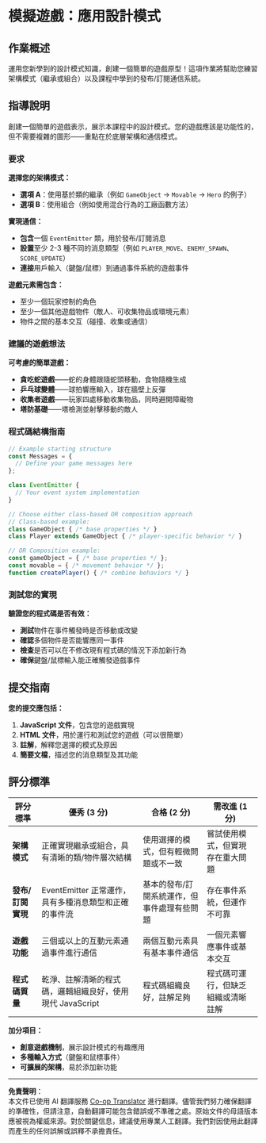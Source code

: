 <!--
CO_OP_TRANSLATOR_METADATA:
{
  "original_hash": "c8fc39a014d08247c082878122e2ba73",
  "translation_date": "2025-10-22T22:55:27+00:00",
  "source_file": "6-space-game/1-introduction/assignment.md",
  "language_code": "mo"
}
-->
# 模擬遊戲：應用設計模式

## 作業概述

運用您新學到的設計模式知識，創建一個簡單的遊戲原型！這項作業將幫助您練習架構模式（繼承或組合）以及課程中學到的發布/訂閱通信系統。

## 指導說明

創建一個簡單的遊戲表示，展示本課程中的設計模式。您的遊戲應該是功能性的，但不需要複雜的圖形——重點在於底層架構和通信模式。

### 要求

**選擇您的架構模式：**
- **選項 A**：使用基於類的繼承（例如 `GameObject` → `Movable` → `Hero` 的例子）
- **選項 B**：使用組合（例如使用混合行為的工廠函數方法）

**實現通信：**
- **包含**一個 `EventEmitter` 類，用於發布/訂閱消息
- **設置**至少 2-3 種不同的消息類型（例如 `PLAYER_MOVE`、`ENEMY_SPAWN`、`SCORE_UPDATE`）
- **連接**用戶輸入（鍵盤/鼠標）到通過事件系統的遊戲事件

**遊戲元素需包含：**
- 至少一個玩家控制的角色
- 至少一個其他遊戲物件（敵人、可收集物品或環境元素）
- 物件之間的基本交互（碰撞、收集或通信）

### 建議的遊戲想法

**可考慮的簡單遊戲：**
- **貪吃蛇遊戲**——蛇的身體跟隨蛇頭移動，食物隨機生成
- **乒乓球變體**——球拍響應輸入，球在牆壁上反彈
- **收集者遊戲**——玩家四處移動收集物品，同時避開障礙物
- **塔防基礎**——塔檢測並射擊移動的敵人

### 程式碼結構指南

```javascript
// Example starting structure
const Messages = {
  // Define your game messages here
};

class EventEmitter {
  // Your event system implementation
}

// Choose either class-based OR composition approach
// Class-based example:
class GameObject { /* base properties */ }
class Player extends GameObject { /* player-specific behavior */ }

// OR Composition example:
const gameObject = { /* base properties */ };
const movable = { /* movement behavior */ };
function createPlayer() { /* combine behaviors */ }
```

### 測試您的實現

**驗證您的程式碼是否有效：**
- **測試**物件在事件觸發時是否移動或改變
- **確認**多個物件是否能響應同一事件
- **檢查**是否可以在不修改現有程式碼的情況下添加新行為
- **確保**鍵盤/鼠標輸入能正確觸發遊戲事件

## 提交指南

**您的提交應包括：**
1. **JavaScript 文件**，包含您的遊戲實現
2. **HTML 文件**，用於運行和測試您的遊戲（可以很簡單）
3. **註解**，解釋您選擇的模式及原因
4. **簡要文檔**，描述您的消息類型及其功能

## 評分標準

| 評分標準 | 優秀 (3 分) | 合格 (2 分) | 需改進 (1 分) |
|----------|-------------|-------------|----------------|
| **架構模式** | 正確實現繼承或組合，具有清晰的類/物件層次結構 | 使用選擇的模式，但有輕微問題或不一致 | 嘗試使用模式，但實現存在重大問題 |
| **發布/訂閱實現** | EventEmitter 正常運作，具有多種消息類型和正確的事件流 | 基本的發布/訂閱系統運作，但事件處理有些問題 | 存在事件系統，但運作不可靠 |
| **遊戲功能** | 三個或以上的互動元素通過事件進行通信 | 兩個互動元素具有基本事件通信 | 一個元素響應事件或基本交互 |
| **程式碼質量** | 乾淨、註解清晰的程式碼，邏輯組織良好，使用現代 JavaScript | 程式碼組織良好，註解足夠 | 程式碼可運行，但缺乏組織或清晰註解 |

**加分項目：**
- **創意遊戲機制**，展示設計模式的有趣應用
- **多種輸入方式**（鍵盤和鼠標事件）
- **可擴展的架構**，易於添加新功能

---

**免責聲明**：  
本文件已使用 AI 翻譯服務 [Co-op Translator](https://github.com/Azure/co-op-translator) 進行翻譯。儘管我們努力確保翻譯的準確性，但請注意，自動翻譯可能包含錯誤或不準確之處。原始文件的母語版本應被視為權威來源。對於關鍵信息，建議使用專業人工翻譯。我們對因使用此翻譯而產生的任何誤解或誤釋不承擔責任。
